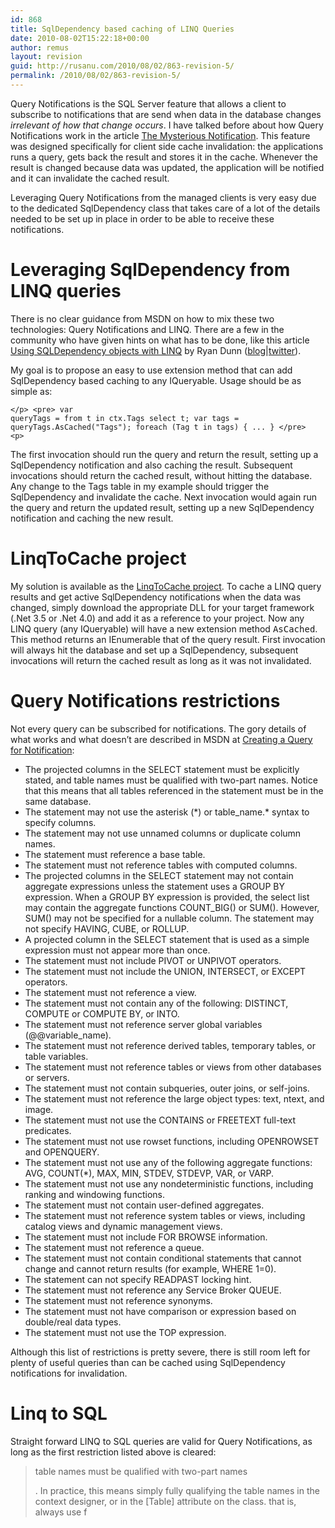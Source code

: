 ```yaml
---
id: 868
title: SqlDependency based caching of LINQ Queries
date: 2010-08-02T15:22:18+00:00
author: remus
layout: revision
guid: http://rusanu.com/2010/08/02/863-revision-5/
permalink: /2010/08/02/863-revision-5/
---
```

Query Notifications is the SQL Server feature that allows a client to subscribe to notifications that are send when data in the database changes _irrelevant of how that change occurs_. I have talked before about how Query Notifications work in the article [The Mysterious Notification](http://rusanu.com/2006/06/17/the-mysterious-notification/). This feature was designed specifically for client side cache invalidation: the applications runs a query, gets back the result and stores it in the cache. Whenever the result is changed because data was updated, the application will be notified and it can invalidate the cached result.

Leveraging Query Notifications from the managed clients is very easy due to the dedicated SqlDependency class that takes care of a lot of the details needed to be set up in place in order to be able to receive these notifications.

# Leveraging SqlDependency from LINQ queries

There is no clear guidance from MSDN on how to mix these two technologies: Query Notifications and LINQ. There are a few in the community who have given hints on what has to be done, like this article [Using SQLDependency objects with LINQ](http://dunnry.com/blog/UsingSQLDependencyObjectsWithLINQ.aspx) by Ryan Dunn ([blog](http://dunnry.com/blog/)|[twitter](http://twitter.com/dunnry)).

My goal is to propose an easy to use extension method that can add SqlDependency based caching to any IQueryable<T>. Usage should be as simple as:

<code class="prettyprint lang-sql">&lt;/p>
&lt;pre>
var queryTags = from t in ctx.Tags select t;
var tags = queryTags.AsCached("Tags");
foreach (Tag t in tags)
{
  ...
}
&lt;/pre>
&lt;p></code>

The first invocation should run the query and return the result, setting up a SqlDependency notification and also caching the result. Subsequent invocations should return the cached result, without hitting the database. Any change to the Tags table in my example should trigger the SqlDependency and invalidate the cache. Next invocation would again run the query and return the updated result, setting up a new SqlDependency notification and caching the new result.

# LinqToCache project

My solution is available as the [LinqToCache project](http://code.google.com/p/linqtocache/). To cache a LINQ query results and get active SqlDependency notifications when the data was changed, simply download the appropriate DLL for your target framework (.Net 3.5 or .Net 4.0) and add it as a reference to your project. Now any LINQ query (any IQueryable) will have a new extension method <tt>AsCached</tt>. This method returns an IEnumerable that of the query result. First invocation will always hit the database and set up a SqlDependency, subsequent invocations will return the cached result as long as it was not invalidated.

# Query Notifications restrictions

Not every query can be subscribed for notifications. The gory details of what works and what doesn&#8217;t are described in MSDN at <a href="http://msdn.microsoft.com/en-us/library/ms181122.aspx" target="_blank">Creating a Query for Notification</a>:

<quote>

  * The projected columns in the SELECT statement must be explicitly stated, and table names must be qualified with two-part names. Notice that this means that all tables referenced in the statement must be in the same database.
  * The statement may not use the asterisk (\*) or table_name.\* syntax to specify columns.
  * The statement may not use unnamed columns or duplicate column names.
  * The statement must reference a base table.
  * The statement must not reference tables with computed columns.
  * The projected columns in the SELECT statement may not contain aggregate expressions unless the statement uses a GROUP BY expression. When a GROUP BY expression is provided, the select list may contain the aggregate functions COUNT_BIG() or SUM(). However, SUM() may not be specified for a nullable column. The statement may not specify HAVING, CUBE, or ROLLUP.
  * A projected column in the SELECT statement that is used as a simple expression must not appear more than once.
  * The statement must not include PIVOT or UNPIVOT operators.
  * The statement must not include the UNION, INTERSECT, or EXCEPT operators.
  * The statement must not reference a view.
  * The statement must not contain any of the following: DISTINCT, COMPUTE or COMPUTE BY, or INTO.
  * The statement must not reference server global variables (@@variable_name).
  * The statement must not reference derived tables, temporary tables, or table variables.
  * The statement must not reference tables or views from other databases or servers.
  * The statement must not contain subqueries, outer joins, or self-joins.
  * The statement must not reference the large object types: text, ntext, and image.
  * The statement must not use the CONTAINS or FREETEXT full-text predicates.
  * The statement must not use rowset functions, including OPENROWSET and OPENQUERY.
  * The statement must not use any of the following aggregate functions: AVG, COUNT(*), MAX, MIN, STDEV, STDEVP, VAR, or VARP.
  * The statement must not use any nondeterministic functions, including ranking and windowing functions.
  * The statement must not contain user-defined aggregates.
  * The statement must not reference system tables or views, including catalog views and dynamic management views.
  * The statement must not include FOR BROWSE information.
  * The statement must not reference a queue.
  * The statement must not contain conditional statements that cannot change and cannot return results (for example, WHERE 1=0).
  * The statement can not specify READPAST locking hint.
  * The statement must not reference any Service Broker QUEUE.
  * The statement must not reference synonyms.
  * The statement must not have comparison or expression based on double/real data types.
  * The statement must not use the TOP expression.

</quote>

Although this list of restrictions is pretty severe, there is still room left for plenty of useful queries than can be cached using SqlDependency notifications for invalidation.

# Linq to SQL

Straight forward LINQ to SQL queries are valid for Query Notifications, as long as the first restriction listed above is cleared:  


> table names must be qualified with two-part names</p>
. In practice, this means simply fully qualifying the table names in the context designer, or in the [Table] attribute on the class. that is, always use f